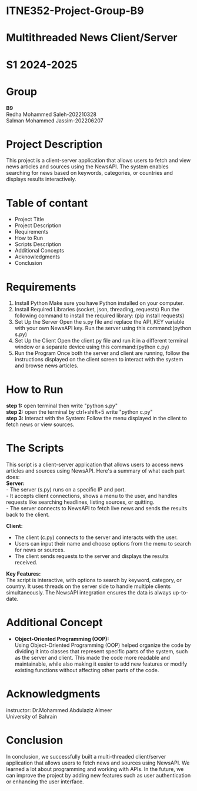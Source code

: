 # ITNE352-Project-Group-B9
<h1>Multithreaded News Client/Server</h1>
<h1>S1 2024-2025</h1>
<h1>Group</h1>
<p><strong>B9</strong></br>
Redha Mohammed Saleh-202210328 </br>
Salman Mohammed Jassim-202206207
</p>
<h1>Project Description</h1>
<p>This project is a client-server application that allows users to fetch and view news articles and sources using the NewsAPI. The system enables searching for news based on keywords, categories, or countries and displays results interactively.
</p>

<h1>Table of contant</h1>
<ul>
  <li>Project Title</li>
  <li>Project Description</li>
  <li>Requirements</li>
  <li>How to Run</li>
  <li>Scripts Description</li>
  <li>Additional Concepts</li>
  <li>Acknowledgments</li>
  <li>Conclusion</li>
</ul>

<h1>Requirements</h1>
<ol>
  <li>Install Python
Make sure you have Python installed on your computer.</li>
  
  <li>Install Required Libraries (socket, json, threading, requests)
Run the following command to install the required library:
    (pip install requests)</li>

  <li>Set Up the Server
    Open the s.py file and replace the API_KEY variable with your own NewsAPI key.
Run the server using this command:(python s.py)</li>

<li>Set Up the Client
Open the client.py file and run it in a different terminal window or a separate device using this command:(python c.py)</li>

<li> Run the Program
Once both the server and client are running, follow the instructions displayed on the client screen to interact with the system and browse news articles.</li>
</ol>

<h1>How to Run</h1>
<P><strong>step 1:</strong> open terminal then write "python s.py"</br>
<strong>step 2:</strong> open the terminal by ctrl+shift+5 write "python c.py"</br><strong>step 3:</strong> Interact with the System: Follow the menu displayed in the client to fetch news or view sources.</P>

<h1>The Scripts</h1>
<P>
This script is a client-server application that allows users to access news articles and sources using NewsAPI. Here's a summary of what each part does:
</br>
<strong>Server:</strong></br>
- The server (s.py) runs on a specific IP and port.</br>
- It accepts client connections, shows a menu to the user, and handles requests like searching headlines, listing sources, or quitting.</br>
- The server connects to NewsAPI to fetch live news and sends the results back to the client.</br>

<strong>Client:</strong></br>
- The client (c.py) connects to the server and interacts with the user.</br>
- Users can input their name and choose options from the menu to search for news or sources.</br>
- The client sends requests to the server and displays the results received.</br>

<strong>Key Features:</strong></br>
The script is interactive, with options to search by keyword, category, or country. It uses threads on the server side to handle multiple clients simultaneously. The NewsAPI integration ensures the data is always up-to-date.
  
</P>
<h1>Additional Concept</h1>
<ul><li><strong>Object-Oriented Programming (OOP):</strong></br>
Using Object-Oriented Programming (OOP) helped organize the code by dividing it into classes that represent specific parts of the system, such as the server and client. This made the code more readable and maintainable, while also making it easier to add new features or modify existing functions without affecting other parts of the code.</li></ul>

<h1>Acknowledgments</h1>
<P>instructor:
Dr.Mohammed Abdulaziz Almeer</br>
University of Bahrain
</P>

<h1>Conclusion</h1>
<p>In conclusion, we successfully built a multi-threaded client/server application that allows users to fetch news and sources using NewsAPI. We learned a lot about programming and working with APIs. In the future, we can improve the project by adding new features such as user authentication or enhancing the user interface.
</p>




